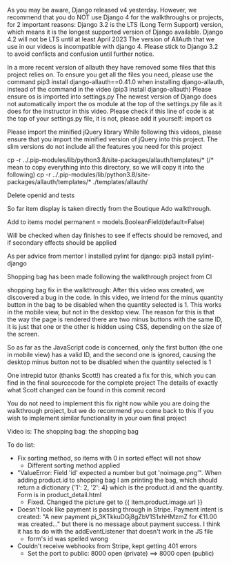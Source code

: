 As you may be aware, Django released v4 yesterday.
However, we recommend that you do NOT use Django 4 for the walkthroughs or projects, for 2 important reasons:
Django 3.2 is the LTS (Long Term Support) version, which means it is the longest supported version of Django available. Django 4.2 will not be LTS until at least April 2023
The version of AllAuth that we use in our videos is incompatible with django 4.
Please stick to Django 3.2 to avoid conflicts and confusion until further notice.



In a more recent version of allauth they have removed some files that this project relies on.
To ensure you get all the files you need, please use the command pip3 install django-allauth==0.41.0 when installing django-allauth, instead of the command in the video (pip3 install django-allauth)
Please ensure os is imported into settings.py
The newest version of Django does not automatically import the os module at the top of the settings.py file as it does for the instructor in this video.
Please check if this line of code is at the top of your settings.py file, it is not, please add it yourself:
import os

Please import the minified jQuery library
While following this videos, please ensure that you import the minified version of jQuery into this project. The slim versions do not include all the features you need for this project

cp -r ../.pip-modules/lib/python3.8/site-packages/allauth/templates/* (/* mean to copy everything into this directory, so we will copy it into the following)
cp -r ../.pip-modules/lib/python3.8/site-packages/allauth/templates/* ./templates/allauth/

Delete openid and tests



So far item display is taken directly from the Boutique Ado walkthrough.

Add to items model
permanent = models.BooleanField(default=False)

Will be checked when day finishes to see if effects should be removed, and if secondary effects should be applied

As per advice from mentor I installed pylint for django:
pip3 install pylint-django

Shopping bag has been made following the walkthrough project from CI

shopping bag fix in the walkthrough:
After this video was created, we discovered a bug in the code. In this video, we intend for the minus quantity button in the bag to be disabled when the quantity selected is 1. This works in the mobile view, but not in the desktop view. The reason for this is that the way the page is rendered there are two minus buttons with the same ID, it is just that one or the other is hidden using CSS, depending on the size of the screen.

So as far as the JavaScript code is concerned, only the first button (the one in mobile view) has a valid ID, and the second one is ignored, causing the desktop minus button not to be disabled when the quantity selected is 1

One intrepid tutor (thanks Scott!) has created a fix for this, which you can find in the final sourcecode for the complete project The details of exactly what Scott changed can be found in this commit record

You do not need to implement this fix right now while you are doing the walkthrough project, but we do recommend you come back to this if you wish to implement similar functionality in your own final project

Video is: The shopping bag: the shopping bag


To do list:
- Fix sorting method, so items with 0 in sorted effect will not show
    - Different sorting method applied
- "ValueError: Field 'id' expected a number but got 'noimage.png'". When adding product.id to shopping bag I am printing the bag, which should return a dictionary {'1': 2, '2': 4} which is the product.id and the quantity. Form is in product_detail.html
    - Fixed. Changed the picture get to {{ item.product.image.url }}
- Doesn't look like payment is passing through in Stripe. Payment intent is created: "A new payment pi_3KTkkuDGj8gZbV1S1xhHMzmZ for €11.00 was created..." but there is no message about payment success. I think it has to do with the addEventListener that doesn't work in the JS file
    - form's id was spelled wrong
- Couldn't receive webhooks from Stripe, kept getting 401 errors
    - Set the port to public: 8000 open (private) ==> 8000 open (public)
